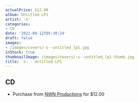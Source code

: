 ```yaml
---
actualPrice: $12.00
album: Untitled LP1
artist: -S-
categories:
- CD
date: '2022-09-12T05:30:24'
draft: false
images:
- /images/covers/-s--untitled_lp1.jpg
inStock: true
thumbnailImage: /images/covers/-s--untitled_lp1-thumb.jpg
title: -S- - Untitled LP1
---
```


## CD
* Purchase from [NWN Productions](http://shop.nwnprod.com/index.php?route=product/product&path=93&product_id=27646&sort=pd.name&order=ASC) for $12.00
